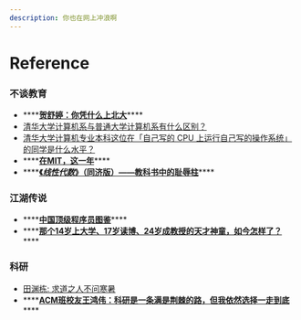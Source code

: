 ```yaml
---
description: 你也在网上冲浪啊
---
```


# Reference



### 不谈教育

* \*\*\*\*[**贺舒婷：你凭什么上北大**](https://zhuanlan.zhihu.com/p/46142208)\*\*\*\*
*  [清华大学计算机系与普通大学计算机系有什么区别？](https://www.zhihu.com/question/25715002/answer/78964059)
*  [清华大学计算机专业本科这位在「自己写的 CPU 上运行自己写的操作系统」的同学是什么水平？](https://www.zhihu.com/question/345718537/answer/822026274)
* \*\*\*\*[**在MIT，这一年**](https://zhuanlan.zhihu.com/p/89901845)\*\*\*\*
* \*\*\*\*[**《**_**线性代数**_**》（同济版）——教科书中的耻辱柱**](https://zhuanlan.zhihu.com/p/199665495)\*\*\*\*

### 江湖传说

* \*\*\*\*[**中国顶级程序员图鉴**](https://zhuanlan.zhihu.com/p/85714980)\*\*\*\*
* \*\*\*\*[**那个14岁上大学、17岁读博、24岁成教授的天才神童，如今怎样了？**](https://zhuanlan.zhihu.com/p/77379156)\*\*\*\*

### 科研

* [田渊栋: 求道之人不问寒暑](https://zhuanlan.zhihu.com/p/156750846)
* \*\*\*\*[**ACM班校友王鸿伟：科研是一条满是荆棘的路，但我依然选择一走到底**](https://zhuanlan.zhihu.com/p/90912158)\*\*\*\*

